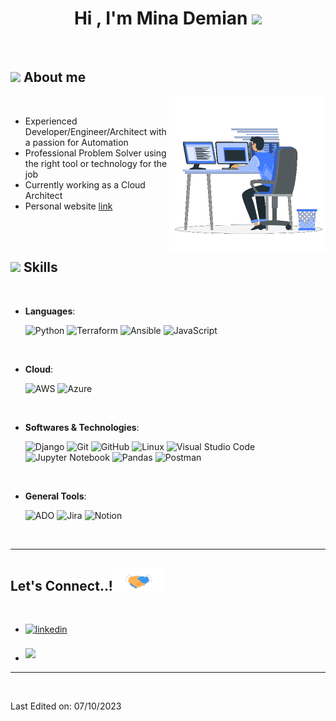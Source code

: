 
<h1 align="center"><b>Hi , I'm Mina Demian </b><img src="https://media.giphy.com/media/hvRJCLFzcasrR4ia7z/giphy.gif" width="35"></h1>
<!--  -->

<br>


	
## <picture><img src = "https://clipground.com/images/about-me-icon-png-6.png" width = 50px></picture> **About me**

<picture> <img align="right" src="https://github.com/0xAbdulKhalid/0xAbdulKhalid/raw/main/assets/mdImages/Right_Side.gif" width = 250px></picture>

<br>

- Experienced Developer/Engineer/Architect with a passion for Automation
- Professional Problem Solver using the right tool or technology for the job
- Currently working as a Cloud Architect
- Personal website [link](https://minademian9.github.io/)

<br><br>

## <img src="https://media2.giphy.com/media/QssGEmpkyEOhBCb7e1/giphy.gif?cid=ecf05e47a0n3gi1bfqntqmob8g9aid1oyj2wr3ds3mg700bl&rid=giphy.gif" width ="25"><b> Skills</b>
<br>

<p align="center">

- **Languages**:
    
    ![Python](https://img.shields.io/badge/Python%20-%2314354C.svg?style=for-the-badge&logo=python&logoColor=white)
    ![Terraform](https://img.shields.io/badge/terraform-%235835CC.svg?style=for-the-badge&logo=terraform&logoColor=white)
    ![Ansible](https://img.shields.io/badge/ansible-%231A1918.svg?style=for-the-badge&logo=ansible&logoColor=white)
    ![JavaScript](https://img.shields.io/badge/javascript-%23323330.svg?style=for-the-badge&logo=javascript&logoColor=%23F7DF1E)


<br>

- **Cloud**:
  
    ![AWS](https://img.shields.io/badge/AWS-%23FF9900.svg?style=for-the-badge&logo=amazon-aws&logoColor=white)
    ![Azure](https://img.shields.io/badge/azure-%230072C6.svg?style=for-the-badge&logo=microsoftazure&logoColor=white)
    
<br>

- **Softwares & Technologies**:
  
    ![Django](https://img.shields.io/badge/django-%23092E20.svg?style=for-the-badge&logo=django&logoColor=white)
    ![Git](https://img.shields.io/badge/git-%23F05033.svg?style=for-the-badge&logo=git&logoColor=white)
    ![GitHub](https://img.shields.io/badge/github-%23121011.svg?style=for-the-badge&logo=github&logoColor=white)
    ![Linux](https://img.shields.io/badge/Linux-FCC624?style=for-the-badge&logo=linux&logoColor=black)
    ![Visual Studio Code](https://img.shields.io/badge/Visual%20Studio%20Code-0078d7.svg?style=for-the-badge&logo=visual-studio-code&logoColor=white)
    ![Jupyter Notebook](https://img.shields.io/badge/jupyter-%23FA0F00.svg?style=for-the-badge&logo=jupyter&logoColor=white)
    ![Pandas](https://img.shields.io/badge/pandas-%23150458.svg?style=for-the-badge&logo=pandas&logoColor=white)
   ![Postman](https://img.shields.io/badge/Postman-FF6C37?style=for-the-badge&logo=postman&logoColor=white)

<br> 

- **General Tools**:
  
  	![ADO](https://img.shields.io/badge/Azure-DevOps?style=for-the-badge&logo=AzureDevOps&color=blue)
	![Jira](https://img.shields.io/badge/jira-%230A0FFF.svg?style=for-the-badge&logo=jira&logoColor=white)
	![Notion](https://img.shields.io/badge/Notion-%23000000.svg?style=for-the-badge&logo=notion&logoColor=white)


<br> 

</p>


-----

## <b> Let's Connect..!</b><img src="https://github.com/0xAbdulKhalid/0xAbdulKhalid/raw/main/assets/mdImages/handshake.gif" width ="80">
<br>
<div align='left'>

<ul>

<li>
<a href="https://linkedin.com/in/mina-demian9" target="_blank">
<img src="https://img.shields.io/badge/linkedin:  Mina Demian-%2300acee.svg?color=405DE6&style=for-the-badge&logo=linkedin&logoColor=white" alt=linkedin style="margin-bottom: 5px;"/>
</a>
</li>


<br>

<li>
<a href="mailto:minademian9@gmail.com" target="_blank">
<img src="https://img.shields.io/badge/gmail:  Mina Demian-%23EA4335.svg?style=for-the-badge&logo=gmail&logoColor=white" t=mail style="margin-bottom: 5px;" />
</a>
</li>
	
</ul>
</div>


---

<br>


Last Edited on: 07/10/2023
